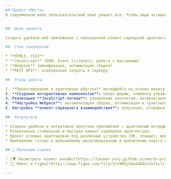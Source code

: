 ```yaml
---
## Проект «Место»
В современном вебе пользовательский опыт решает всё. Чтобы люди активно взаимодействовали с контентом, нужен функциональный, адаптивный и интуитивно понятный и быстрый интерфейс. Этот проект — ответ на запросы пользователей, которым важно просто и эффективно работать с фотографиями в веб-приложении.


##  Цель проекта

Создать удобное веб-приложение с полноценной клиент-серверной архитектурой, адаптивной вёрсткой и интерактивным пользовательским интерфейсом, позволяющим добавлять, удалять и взаимодействовать с контентом.

##  Стек технологий

* **HTML5, CSS3**
* **JavaScript** (DOM, Event listeners, работа с массивами)
* **Webpack** (минификация, оптимизация сборки)
* **REST API**, асинхронные запросы к серверу

##  Этапы работы

1. **Проектирование и адаптивная вёрстка** интерфейса на основе макета из Figma.
2. **Создание интерактивных компонентов**: попап-формы, элементы управления контентом, лайки и комментарии.
3. Реализация **JavaScript-логики**: управление контентом, интерактивность попапов (открытие, закрытие с клавиатуры и мыши).
4. **Настройка Webpack**: автоматизация сборки, оптимизация и транспиляция кода.
5. Настройка **клиент-серверного взаимодействия**: получение, отправка и хранение данных через REST API.

##  Результаты

* Создано удобное и интуитивно понятное приложение с адаптивным интерфейсом.
* Реализована стабильная и быстрая клиент-серверная архитектура.
* Проект успешно адаптирован под различные устройства (ПК, планшет, мобильные телефоны).
* Приложение готово к дальнейшему масштабированию и добавлению нового функционала.

## 🔗 Полезные ссылки

* [🌍 Посмотреть проект онлайн](https://tanaev-yury.github.io/mesto-project/)
* [🎨 Макет в Figma](https://www.figma.com/file/2cn9N9jSkmxD84oJik7xL7/JavaScript.-Sprint-4?node-id=0%3A1)

---
```

